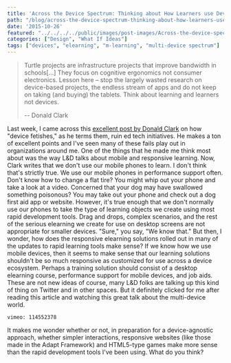 ```yaml
---
title: 'Across the Device Spectrum: Thinking about How Learners use Devices'
path: "/blog/across-the-device-spectrum-thinking-about-how-learners-use-devices"
date: '2015-10-26'
featured: "../../../../public/images/post-images/Across-the-device-spectrum.png"
categories: ["Design", "What If Ideas"]
tags: ["devices", "elearning", "m-learning", "multi-device spectrum"]
---
```


> Turtle projects are infrastructure projects that improve bandwidth in schools[…] They focus on cognitive ergonomics not consumer electronics. Lesson here – stop the largely wasted research on device-based projects, the endless stream of apps and do not keep on taking (and buying) the tablets. Think about learning and learners not devices.
>
> -- Donald Clark

Last week, I came across this [excellent post by Donald Clark](http://donaldclarkplanb.blogspot.co.uk/2015/10/10-examples-of-how-device-fetish-is.html) on how "device fetishes," as he terms them, ruin ed tech initiatives. He makes a ton of excellent points and I've seen many of these fails play out in organizations around me. One of the things that he made me think most about was the way L&D talks about mobile and responsive learning. Now, Clark writes that we don't use our mobile phones to learn. I don't think that's strictly true. We use our mobile phones in performance support often. Don't know how to change a flat tire? You might whip out your phone and take a look at a video. Concerned that your dog may have swallowed something poisonous? You may take out your phone and check out a dog first aid app or website. However, it's true enough that we don't normally use our phones to take the type of learning objects we create using most rapid development tools. Drag and drops, complex scenarios, and the rest of the serious elearning we create for use on desktop screens are not appropriate for smaller devices. "Sure," you say, "We know that." But then, I wonder, how does the responsive elearning solutions rolled out in many of the updates to rapid learning tools make sense? If we know how we use mobile devices, then it seems to make sense that our learning solutions shouldn't be so much responsive as customized for use across a device ecosystem. Perhaps a training solution should consist of a desktop elearning course, performance support for mobile devices, and job aids. These are not new ideas of course, many L&D folks are talking up this kind of thing on Twitter and in other spaces. But it definitely clicked for me after reading this article and watching this great talk about the multi-device world.

`vimeo: 114552378`

It makes me wonder whether or not, in preparation for a device-agnostic approach, whether simpler interactions, responsive websites (like those made in the Adapt Framework) and HTML5-type games make more sense than the rapid development tools I've been using. What do you think?
